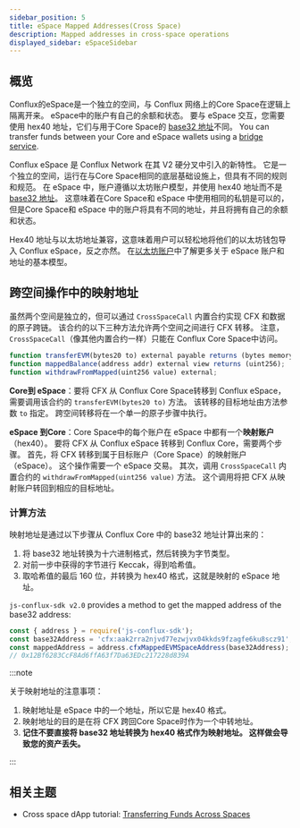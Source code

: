 ```yaml
---
sidebar_position: 5
title: eSpace Mapped Addresses(Cross Space)
description: Mapped addresses in cross-space operations
displayed_sidebar: eSpaceSidebar
---
```


## 概览

Conflux的eSpace是一个独立的空间，与 Conflux 网络上的Core Space在逻辑上隔离开来。 eSpace中的账户有自己的余额和状态。 要与 eSpace 交互，您需要使用 hex40 地址，它们与用于Core Space的 [base32 地址](../../core/learn/core-space-basics/addresses.md)不同。 You can transfer funds between your Core and eSpace wallets using a [bridge service](../../general/tutorials/transferring-funds/transfer-funds-across-spaces.md).

Conflux eSpace 是 Conflux Network 在其 V2 硬分叉中引入的新特性。 它是一个独立的空间，运行在与Core Space相同的底层基础设施上，但具有不同的规则和规范。 在 eSpace 中，账户遵循以太坊账户模型，并使用 hex40 地址而不是 [base32 地址](../../core/learn/core-space-basics/addresses.md)。 这意味着在Core Space和 eSpace 中使用相同的私钥是可以的，但是Core Space和 eSpace 中的账户将具有不同的地址，并且将拥有自己的余额和状态。

Hex40 地址与以太坊地址兼容，这意味着用户可以轻松地将他们的以太坊钱包导入 Conflux eSpace，反之亦然。 在[以太坊账户](https://ethereum.org/en/developers/docs/accounts/)中了解更多关于 eSpace 账户和地址的基本模型。

## 跨空间操作中的映射地址

虽然两个空间是独立的，但可以通过 `CrossSpaceCall` 内置合约实现 CFX 和数据的原子跨链。 该合约的以下三种方法允许两个空间之间进行 CFX 转移。 注意，`CrossSpaceCall`（像其他内置合约一样）只能在 Conflux Core Space中访问。

```js
function transferEVM(bytes20 to) external payable returns (bytes memory output);
function mappedBalance(address addr) external view returns (uint256);
function withdrawFromMapped(uint256 value) external;
```

**Core到 eSpace**：要将 CFX 从 Conflux Core Space转移到 Conflux eSpace，需要调用该合约的 `transferEVM(bytes20 to)` 方法。 该转移的目标地址由方法参数 `to` 指定。 跨空间转移将在一个单一的原子步骤中执行。

**eSpace 到Core**：Core Space中的每个账户在 eSpace 中都有一个**映射账户**（hex40）。 要将 CFX 从 Conflux eSpace 转移到 Conflux Core，需要两个步骤。 首先，将 CFX 转移到属于目标账户（Core Space）的映射账户（eSpace）。 这个操作需要一个 eSpace 交易。 其次，调用 `CrossSpaceCall` 内置合约的 `withdrawFromMapped(uint256 value)` 方法。 这个调用将把 CFX 从映射账户转回到相应的目标地址。

### 计算方法

映射地址是通过以下步骤从 Conflux Core 中的 base32 地址计算出来的：

1. 将 base32 地址转换为十六进制格式，然后转换为字节类型。
2. 对前一步中获得的字节进行 Keccak，得到哈希值。
3. 取哈希值的最后 160 位，并转换为 hex40 格式，这就是映射的 eSpace 地址。

`js-conflux-sdk v2.0` provides a method to get the mapped address of the base32 address:

```js
const { address } = require('js-conflux-sdk');
const base32Address = 'cfx:aak2rra2njvd77ezwjvx04kkds9fzagfe6ku8scz91';
const mappedAddress = address.cfxMappedEVMSpaceAddress(base32Address);
// 0x12Bf6283CcF8Ad6ffA63f7Da63EDc217228d839A
```

:::note

关于映射地址的注意事项：

1. 映射地址是 eSpace 中的一个地址，所以它是 hex40 格式。
2. 映射地址的目的是在将 CFX 跨回Core Space时作为一个中转地址。
3. **记住不要直接将 base32 地址转换为 hex40 格式作为映射地址。 这样做会导致您的资产丢失。**

:::

## 相关主题

* Cross space dApp tutorial: [Transferring Funds Across Spaces](../../general/tutorials/transferring-funds/transfer-funds-across-spaces.md)
